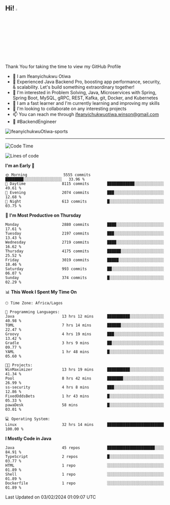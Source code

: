 <!-- BLOG-POST-LIST:START --><!-- BLOG-POST-LIST:END -->

## Hi! <img src="https://media.giphy.com/media/hvRJCLFzcasrR4ia7z/giphy.gif" width="4%"> 

Thank You for taking the time to view my GitHub Profile

- 👋 I am Ifeanyichukwu Otiwa
- 🚀 Experienced Java Backend Pro, boosting app performance, security, & scalability. Let's build something extraordinary together!
- 👀 I'm interested in Problem Solving, Java, Microservices with Spring, Spring Boot, MySQL, gRPC, REST, Kafka, git, Docker, and Kubernetes
- 🌱 I am a fast learner and I'm currently learning and improving my skills
- 💞️ I'm looking to collaborate on any interesting projects
- 📫 You can reach me through ifeanyichukwuotiwa.winson@gmail.com
- 🚀 #BackendEngineer

<p align="left" marginTop="10px"> <img src="https://komarev.com/ghpvc/?username=ifeanyichukwuOtiwa-sports&label=Profile%20views&color=0e75b6&style=for-the-badge" alt="ifeanyichukwuOtiwa-sports" /> </p>

***

<!--START_SECTION:waka-->
![Code Time](http://img.shields.io/badge/Code%20Time-2%2C191%20hrs%2047%20mins-blue)

![Lines of code](https://img.shields.io/badge/From%20Hello%20World%20I%27ve%20Written-5.0%20million%20lines%20of%20code-blue)

**I'm an Early 🐤** 

```text
🌞 Morning                5555 commits        ████████░░░░░░░░░░░░░░░░░   33.96 % 
🌆 Daytime                8115 commits        ████████████░░░░░░░░░░░░░   49.61 % 
🌃 Evening                2074 commits        ███░░░░░░░░░░░░░░░░░░░░░░   12.68 % 
🌙 Night                  613 commits         █░░░░░░░░░░░░░░░░░░░░░░░░   03.75 % 
```
📅 **I'm Most Productive on Thursday** 

```text
Monday                   2880 commits        ████░░░░░░░░░░░░░░░░░░░░░   17.61 % 
Tuesday                  2197 commits        ███░░░░░░░░░░░░░░░░░░░░░░   13.43 % 
Wednesday                2719 commits        ████░░░░░░░░░░░░░░░░░░░░░   16.62 % 
Thursday                 4175 commits        ██████░░░░░░░░░░░░░░░░░░░   25.52 % 
Friday                   3019 commits        █████░░░░░░░░░░░░░░░░░░░░   18.46 % 
Saturday                 993 commits         ██░░░░░░░░░░░░░░░░░░░░░░░   06.07 % 
Sunday                   374 commits         █░░░░░░░░░░░░░░░░░░░░░░░░   02.29 % 
```


📊 **This Week I Spent My Time On** 

```text
🕑︎ Time Zone: Africa/Lagos

💬 Programming Languages: 
Java                     13 hrs 12 mins      ██████████░░░░░░░░░░░░░░░   40.98 % 
TOML                     7 hrs 14 mins       ██████░░░░░░░░░░░░░░░░░░░   22.47 % 
Groovy                   4 hrs 19 mins       ███░░░░░░░░░░░░░░░░░░░░░░   13.42 % 
Gradle                   3 hrs 9 mins        ██░░░░░░░░░░░░░░░░░░░░░░░   09.77 % 
YAML                     1 hr 48 mins        █░░░░░░░░░░░░░░░░░░░░░░░░   05.60 % 

🐱‍💻 Projects: 
WinMaximizer             13 hrs 19 mins      ██████████░░░░░░░░░░░░░░░   41.34 % 
Pool                     8 hrs 42 mins       ███████░░░░░░░░░░░░░░░░░░   26.99 % 
ss-security              4 hrs 8 mins        ███░░░░░░░░░░░░░░░░░░░░░░   12.86 % 
FixedOddsBets            1 hr 43 mins        █░░░░░░░░░░░░░░░░░░░░░░░░   05.33 % 
pawaDesk                 58 mins             █░░░░░░░░░░░░░░░░░░░░░░░░   03.01 % 

💻 Operating System: 
Linux                    32 hrs 14 mins      █████████████████████████   100.00 % 
```

**I Mostly Code in Java** 

```text
Java                     45 repos            █████████████████████░░░░   84.91 % 
TypeScript               2 repos             █░░░░░░░░░░░░░░░░░░░░░░░░   03.77 % 
HTML                     1 repo              ░░░░░░░░░░░░░░░░░░░░░░░░░   01.89 % 
Shell                    1 repo              ░░░░░░░░░░░░░░░░░░░░░░░░░   01.89 % 
Dockerfile               1 repo              ░░░░░░░░░░░░░░░░░░░░░░░░░   01.89 % 
```




 Last Updated on 03/02/2024 01:09:07 UTC
<!--END_SECTION:waka-->

<!--
<p align="center">
![trophy](https://github-profile-trophy.vercel.app/?username=ifeanyichukwuOtiwa-sports&theme=onedark) (https://github.com/ryo-ma/github-profile-trophy)
</p>
-->

<!---
ifeanyi-otiwa/ifeanyi-otiwa is a ✨ special ✨ repository because its `README.md` (this file) appears on your GitHub profile.
You can click the Preview link to take a look at your changes.
--->

